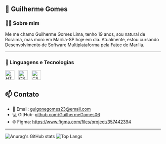 ## 🥋 Guilherme Gomes
### 🧑‍💻 Sobre mim
Me me chamo Guilherme Gomes Lima, tenho 19 anos, sou natural de Roraima, mas moro em Marília-SP hoje em dia. Atualmente, estou cursando Desenvolvimento de Software Multiplataforma pela Fatec de Marília. 


---


### 🤖 Linguagens e Tecnologias 
<img
align="left"
alt="HTML"
title="HTML"
width="30px"
style="padding-right: 10px;"
 src="https://cdn.jsdelivr.net/gh/devicons/devicon@latest/icons/html5/html5-original.svg" />
         
  
<img
align="left"
alt="CSS"
title="CSS"
width="30px"
style="padding-right: 10px;"
 src="https://cdn.jsdelivr.net/gh/devicons/devicon@latest/icons/css3/css3-original.svg" />
        
<img
align="left"
alt="CSS"
title="CSS"
width="30px" src="https://cdn.jsdelivr.net/gh/devicons/devicon@latest/icons/javascript/javascript-original.svg" />

<br>
<br>

## 📫 Contato

- 📧 Email: guigonegomes23@email.com  
- 💻 GitHub: [github.com/GuilhermeGomes06](https://github.com/GuilhermeGomes06)
- 🌐 Figma: https://www.figma.com/files/project/357442394

---
![Anurag's GitHub stats](https://github-readme-stats.vercel.app/api?username=GuilhermeGomes06&show_icons=true&theme=dark)
![Top Langs](https://github-readme-stats.vercel.app/api/top-langs/?username=GuilhermeGomes06&layout=compact&theme=dark)



